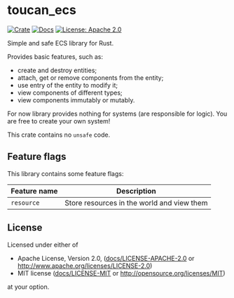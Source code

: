 # toucan_ecs

[![Crate](https://img.shields.io/crates/v/toucan_ecs.svg)](https://crates.io/crates/toucan_ecs)
[![Docs](https://docs.rs/toucan_ecs/badge.svg)](https://docs.rs/toucan_ecs)
[![License: Apache 2.0](https://img.shields.io/badge/License-Apache%202.0-blue.svg)](/docs/LICENSE-APACHE-2.0)

Simple and safe ECS library for Rust.

Provides basic features, such as:

- create and destroy entities;
- attach, get or remove components from the entity;
- use entry of the entity to modify it;
- view components of different types;
- view components immutably or mutably.

For now library provides nothing for systems (are responsible for logic). You are free to create your own system!

This crate contains no `unsafe` code.

## Feature flags

This library contains some feature flags:

| Feature name | Description                                |
|--------------|--------------------------------------------|
| `resource`   | Store resources in the world and view them |

## License

Licensed under either of

* Apache License, Version 2.0,
  ([docs/LICENSE-APACHE-2.0](/docs/LICENSE-APACHE-2.0) or http://www.apache.org/licenses/LICENSE-2.0)
* MIT license ([docs/LICENSE-MIT](/docs/LICENSE-MIT) or http://opensource.org/licenses/MIT)

at your option.
